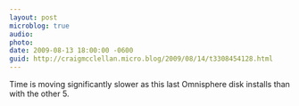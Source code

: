 ```yaml
---
layout: post
microblog: true
audio: 
photo: 
date: 2009-08-13 18:00:00 -0600
guid: http://craigmcclellan.micro.blog/2009/08/14/t3308454128.html
---
```

Time is moving significantly slower as this last Omnisphere disk installs than with the other 5.
